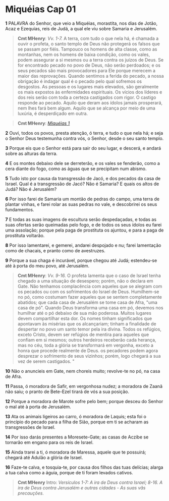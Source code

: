 # Miquéias Cap 01

**1** 	PALAVRA do Senhor, que veio a Miquéias, morastita, nos dias de Jotão, Acaz e Ezequias, reis de Judá, a qual ele viu sobre Samaria e Jerusalém.

> **Cmt MHenry**: *Vv. 1-7.* A terra, com tudo o que nela há, é chamada a ouvir o profeta, o santo templo de Deus não protegerá os falsos que se passam por fiéis. Tampouco os homens de alta classe, como as montanhas, nem os homens de baixa condição, como os vales, podem assegurar a si mesmos ou a terra contra os juízos de Deus. Se for encontrado pecado no povo de Deus, não serão perdoados; e os seus pecados são mais provocadores para Ele porque merecem a maior das reprovações. Quando sentimos a ferida do pecado, a nossa obrigação é indagar qual é o pecado pelo qual sofremos os desgostos. As pessoas e os lugares mais elevados, são geralmente os mais expostos às enfermidades espirituais. Os vícios dos líderes e dos reis serão com toda a certeza castigados com rigor. O castigo responde ao pecado. Aquilo que deram aos ídolos jamais prosperará, nem lhes fará bem algum. Aquilo que se alcança por meio de uma luxúria, é desperdiçado em outra.

> **Cmt MHenry**: *[Miquéias 1](../33A-Mq/01.md#0)*

**2** 	Ouvi, todos os povos, presta atenção, ó terra, e tudo o que nela há; e seja o Senhor Deus testemunha contra vós, o Senhor, desde o seu santo templo.

**3** 	Porque eis que o Senhor está para sair do seu lugar, e descerá, e andará sobre as alturas da terra.

**4** 	E os montes debaixo dele se derreterão, e os vales se fenderão, como a cera diante do fogo, como as águas que se precipitam num abismo.

**5** 	Tudo isto por causa da transgressão de Jacó, e dos pecados da casa de Israel. Qual é a transgressão de Jacó? Não é Samaria? E quais os altos de Judá? Não é Jerusalém?

**6** 	Por isso farei de Samaria um montão de pedras do campo, uma terra de plantar vinhas, e farei rolar as suas pedras no vale, e descobrirei os seus fundamentos.

**7** 	E todas as suas imagens de escultura serão despedaçadas, e todas as suas ofertas serão queimadas pelo fogo, e de todos os seus ídolos eu farei uma assolação; porque pela paga de prostituta os ajuntou, e para a paga de prostituta voltarão.

**8** 	Por isso lamentarei, e gemerei, andarei despojado e nu; farei lamentação como de chacais, e pranto como de avestruzes.

**9** 	Porque a sua chaga é incurável, porque chegou até Judá; estendeu-se até à porta do meu povo, até Jerusalém.

> **Cmt MHenry**: *Vv. 9-16.* O profeta lamenta que o caso de Israel tenha chegado a uma situação de desespero; porém, não o declara em Gate. Não tenhamos complacência com aqueles que se alegram com os pecados ou com os sofrimentos do Israel de Deus. Humilhem-se no pó, como costumam fazer aqueles que se sentem completamente abatidos; que cada casa de Jerusalém se tome casa de Afra, "uma casa de pó". Quando Deus transforma uma casa em pó, devemos nos humilhar até o pó debaixo de sua mão poderosa. Muitos lugares devem compartilhar esta dor. Os nomes tinham significados que apontavam às misérias que os alcançariam; tinham a finalidade de despertar no povo um santo temor pela ira divina. Todos os refúgios, exceto Cristo, devem ser refúgios de mentira para aqueles que confiam em si mesmos; outros herdeiros receberão cada herança, mas no céu, toda a glória se transformará em vergonha, exceto a honra que procede realmente de Deus. os pecadores podem agora desprezar o sofrimento de seus vizinhos; porém, logo chegará a sua vez de serem castigados. "

**10** 	Não o anuncieis em Gate, nem choreis muito; revolve-te no pó, na casa de Afra.

**11** 	Passa, ó moradora de Safir, em vergonhosa nudez; a moradora de Zaanã não saiu; o pranto de Bete-Ezel tirará de vós a sua posição.

**12** 	Porque a moradora de Marote sofre pelo bem; porque desceu do Senhor o mal até à porta de Jerusalém.

**13** 	Ata os animais ligeiros ao carro, ó moradora de Laquis; esta foi o princípio do pecado para a filha de Sião, porque em ti se acharam as transgressões de Israel.

**14** 	Por isso darás presentes a Moresete-Gate; as casas de Aczibe se tornarão em engano para os reis de Israel.

**15** 	Ainda trarei a ti, ó moradora de Maressa, aquele que te possuirá; chegará até Adulão a glória de Israel.

**16** 	Faze-te calva, e tosquia-te, por causa dos filhos das tuas delícias; alarga a tua calva como a águia, porque de ti foram levados cativos.


> **Cmt MHenry** Intro: *Versículos 1-7: A ira de Deus contra Israel; 8-16. A ira de Deus contra Jerusalém e outras cidades - As suas vãs precauções.*